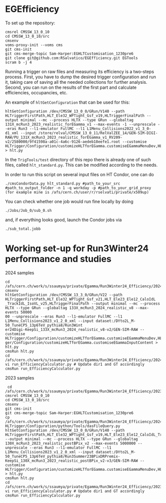 # EGEfficiency

To set up the repository:
```
cmsrel CMSSW_13_0_10
cd CMSSW_13_0_10/src
cmsenv
voms-proxy-init --voms cms
git cms-init
git cms-merge-topic Sam-Harper:EGHLTCustomisation_1230pre6
git clone git@github.com:RSalvatico/EGEfficiency.git EGTools
scram b -j 4
```

Running a trigger on raw files and measuring its efficiency is a two-steps process. First, you have to dump the desired trigger configuration and run it, taking care of saving all the needed collections for further analysis. Second, you can run on the results of the first part and calculate efficiencies, occupancies, etc.

An example of `hltGetConfiguration` that can be used for this:
```
hltGetConfiguration /dev/CMSSW_13_0_0/GRun/V140 --path HLTriggerFirstPath,HLT_Ele32_WPTight_Gsf_v19,HLTriggerFinalPath --output minimal --mc --process HLTX --type GRun --globaltag 131X_mcRun3_2023_realistic_forEGamma_v1 --max-events -1 --unprescale --eras Run3 --l1-emulator FullMC --l1 L1Menu_Collisions2022_v1_3_0-d1_xml --input /store/relval/CMSSW_13_0_11/RelValZEE_14/GEN-SIM-DIGI-RAW/PU_131X_mcRun3_2023_realistic_forEGamma_v1_RV209-v2/2580000/9f41598a-a01c-4a6c-9126-aedeb18eefe1.root --customise HLTrigger/Configuration/customizeHLTforEGamma.customiseEGammaMenuDev,HLTrigger/Configuration/customizeHLTforEGamma.customiseEGammaInputContent > hlt.py
```

In the `TrigTools/test` directory of this repo there is already one of such files, called `hlt_standard.py`. This can be modified according to the needs.

In order to run this script on several input files on HT Condor, one can do
```
./cmsCondorData.py hlt_standard.py #path_to_your_src #path_to_output_folder -n 1 -q workday -p #path_to_your_grid_proxy (for example mine is /afs/cern.ch/user/r/rselvati/private/x509up)
``` 
You can check whether one job would run fine locally by doing
```
./Jobs/Job_0/sub_0.sh
```
and, if everything looks good, launch the Condor jobs via
```
./sub_total.jobb
```

# Working set-up for Run3Winter24 performance and studies

2024 samples
```
cd /afs/cern.ch/work/s/ssaumya/private/Egamma/Run3Winter24_Efficiency/2024_Samples/CMSSW_13_3_3/src/
cmsenv
hltGetConfiguration /dev/CMSSW_13_3_0/GRun/V22 --path HLTriggerFirstPath,HLT_Ele32_WPTight_Gsf_v21,HLT_Ele23_Ele12_CaloIdL
_TrackIdL_IsoVL_v25,HLTriggerFinalPath --output minimal --mc --process HLTX --type GRun --globaltag 133X_mcRun3_2024_realistic_v8 --max-events 50000
00 --unprescale --eras Run3 --l1-emulator FullMC --l1 L1Menu_Collisions2023_v1_2_0_xml --input dataset:/DYto2L_M-50_TuneCP5_13p6TeV_pythia8/Run3Wint
er24Digi-KeepSi_133X_mcRun3_2024_realistic_v8-v2/GEN-SIM-RAW --customise HLTrigger/Configuration/customizeHLTforEGamma.customiseEGammaMenuDev,HLTrig
ger/Configuration/customizeHLTforEGamma.customiseEGammaInputContent > hlt.py
cmsRun hlt.py
cd /afs/cern.ch/work/s/ssaumya/private/Egamma/Run3Winter24_Efficiency/2024_Samples/CMSSW_13_3_3/src/EGTools/TrigTools/test
vi run_EfficiencyCalculator.py # Update dir1 and GT accordingly
cmsRun run_EfficiencyCalculator.py

```
2023 samples
```
 cd /afs/cern.ch/work/s/ssaumya/private/Egamma/Run3Winter24_Efficiency/2023_Samples/
cmsrel CMSSW_13_0_10
cd CMSSW_13_0_10/src
cmsenv
git cms-init
git cms-merge-topic Sam-Harper:EGHLTCustomisation_1230pre6
cp /afs/cern.ch/work/s/ssaumya/private/Egamma/Run3Winter24_Efficiency/2024_Samples/CMSSW_13_3_3/src/HLTrigger/Configuration/python/Tools/dasFileQuery.py HLTrigger/Configuration/python/Tools/dasFileQuery.py
hltGetConfiguration /dev/CMSSW_13_0_0/GRun/V140 --path HLTriggerFirstPath,HLT_Ele32_WPTight_Gsf_v19,HLT_Ele23_Ele12_CaloIdL_TrackIdL_IsoVL_v23,HLTriggerFinalPath --output minimal --mc --process HLTX --type GRun --globaltag 130X_mcRun3_2023_realistic_postBPix_v2 --max-events 5000000 --unprescale --eras Run3 --l1-emulator FullMC --l1 L1Menu_Collisions2023_v1_2_0_xml --input dataset:/DYto2L_M-50_TuneCP5_13p6TeV_pythia8/Run3Summer23BPixDRPremix-KeepSi_130X_mcRun3_2023_realistic_postBPix_v2-v3/GEN-SIM-RAW --customise HLTrigger/Configuration/customizeHLTforEGamma.customiseEGammaMenuDev,HLTrigger/Configuration/customizeHLTforEGamma.customiseEGammaInputContent > hlt.py
cmsRun hlt.py
cd /afs/cern.ch/work/s/ssaumya/private/Egamma/Run3Winter24_Efficiency/2023_Samples/CMSSW_13_0_10/src/EGTools/TrigTools/test
vi run_EfficiencyCalculator.py # Update dir1 and GT accordingly
cmsRun run_EfficiencyCalculator.py

```
